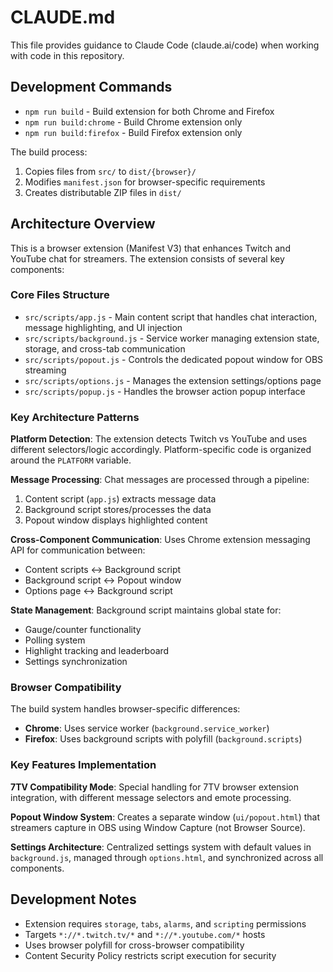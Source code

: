 # CLAUDE.md

This file provides guidance to Claude Code (claude.ai/code) when working with code in this repository.

## Development Commands

- `npm run build` - Build extension for both Chrome and Firefox
- `npm run build:chrome` - Build Chrome extension only
- `npm run build:firefox` - Build Firefox extension only

The build process:
1. Copies files from `src/` to `dist/{browser}/`
2. Modifies `manifest.json` for browser-specific requirements
3. Creates distributable ZIP files in `dist/`

## Architecture Overview

This is a browser extension (Manifest V3) that enhances Twitch and YouTube chat for streamers. The extension consists of several key components:

### Core Files Structure
- `src/scripts/app.js` - Main content script that handles chat interaction, message highlighting, and UI injection
- `src/scripts/background.js` - Service worker managing extension state, storage, and cross-tab communication
- `src/scripts/popout.js` - Controls the dedicated popout window for OBS streaming
- `src/scripts/options.js` - Manages the extension settings/options page
- `src/scripts/popup.js` - Handles the browser action popup interface

### Key Architecture Patterns

**Platform Detection**: The extension detects Twitch vs YouTube and uses different selectors/logic accordingly. Platform-specific code is organized around the `PLATFORM` variable.

**Message Processing**: Chat messages are processed through a pipeline:
1. Content script (`app.js`) extracts message data
2. Background script stores/processes the data
3. Popout window displays highlighted content

**Cross-Component Communication**: Uses Chrome extension messaging API for communication between:
- Content scripts ↔ Background script
- Background script ↔ Popout window
- Options page ↔ Background script

**State Management**: Background script maintains global state for:
- Gauge/counter functionality
- Polling system
- Highlight tracking and leaderboard
- Settings synchronization

### Browser Compatibility

The build system handles browser-specific differences:
- **Chrome**: Uses service worker (`background.service_worker`)
- **Firefox**: Uses background scripts with polyfill (`background.scripts`)

### Key Features Implementation

**7TV Compatibility Mode**: Special handling for 7TV browser extension integration, with different message selectors and emote processing.

**Popout Window System**: Creates a separate window (`ui/popout.html`) that streamers capture in OBS using Window Capture (not Browser Source).

**Settings Architecture**: Centralized settings system with default values in `background.js`, managed through `options.html`, and synchronized across all components.

## Development Notes

- Extension requires `storage`, `tabs`, `alarms`, and `scripting` permissions
- Targets `*://*.twitch.tv/*` and `*://*.youtube.com/*` hosts
- Uses browser polyfill for cross-browser compatibility
- Content Security Policy restricts script execution for security
